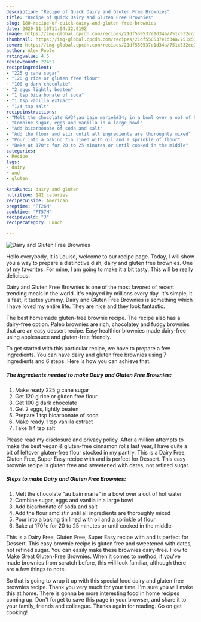```yaml
---
description: "Recipe of Quick Dairy and Gluten Free Brownies"
title: "Recipe of Quick Dairy and Gluten Free Brownies"
slug: 180-recipe-of-quick-dairy-and-gluten-free-brownies
date: 2020-11-10T11:04:32.919Z
image: https://img-global.cpcdn.com/recipes/21df550537e1d34a/751x532cq70/dairy-and-gluten-free-brownies-recipe-main-photo.jpg
thumbnail: https://img-global.cpcdn.com/recipes/21df550537e1d34a/751x532cq70/dairy-and-gluten-free-brownies-recipe-main-photo.jpg
cover: https://img-global.cpcdn.com/recipes/21df550537e1d34a/751x532cq70/dairy-and-gluten-free-brownies-recipe-main-photo.jpg
author: Alex Poole
ratingvalue: 4.5
reviewcount: 22451
recipeingredient:
- "225 g cane sugar"
- "120 g rice or gluten free flour"
- "100 g dark chocolate"
- "2 eggs lightly beaten"
- "1 tsp bicarbonate of soda"
- "1 tsp vanilla extract"
- "1/4 tsp salt"
recipeinstructions:
- "Melt the chocolate &#34;au bain marie&#34; in a bowl over a oot of hot water"
- "Combine sugar, eggs and vanilla in a large bowl"
- "Add bicarbonate of soda and salt"
- "Add the flour amd stir until all ingredients are thoroughly mixed"
- "Pour into a baking tin lined with oil and a sprinkle of flour"
- "Bake at 170°c for 20 to 25 minutes or until cooked in the middle"
categories:
- Recipe
tags:
- dairy
- and
- gluten

katakunci: dairy and gluten 
nutrition: 142 calories
recipecuisine: American
preptime: "PT26M"
cooktime: "PT57M"
recipeyield: "3"
recipecategory: Lunch

---
```



![Dairy and Gluten Free Brownies](https://img-global.cpcdn.com/recipes/21df550537e1d34a/751x532cq70/dairy-and-gluten-free-brownies-recipe-main-photo.jpg)

Hello everybody, it is Louise, welcome to our recipe page. Today, I will show you a way to prepare a distinctive dish, dairy and gluten free brownies. One of my favorites. For mine, I am going to make it a bit tasty. This will be really delicious.

Dairy and Gluten Free Brownies is one of the most favored of recent trending meals in the world. It's enjoyed by millions every day. It's simple, it is fast, it tastes yummy. Dairy and Gluten Free Brownies is something which I have loved my entire life. They are nice and they look fantastic.

The best homemade gluten-free brownie recipe. The recipe also has a dairy-free option. Paleo brownies are rich, chocolatey and fudgy brownies that are an easy dessert recipe. Easy healthier brownies made dairy-free using applesauce and gluten-free friendly.


To get started with this particular recipe, we have to prepare a few ingredients. You can have dairy and gluten free brownies using 7 ingredients and 6 steps. Here is how you can achieve that.

<!--inarticleads1-->

##### The ingredients needed to make Dairy and Gluten Free Brownies:

1. Make ready 225 g cane sugar
1. Get 120 g rice or gluten free flour
1. Get 100 g dark chocolate
1. Get 2 eggs, lightly beaten
1. Prepare 1 tsp bicarbonate of soda
1. Make ready 1 tsp vanilla extract
1. Take 1/4 tsp salt


Please read my disclosure and privacy policy. After a million attempts to make the best vegan &amp; gluten-free cinnamon rolls last year, I have quite a bit of leftover gluten-free flour stocked in my pantry. This is a Dairy Free, Gluten Free, Super Easy recipe with and is perfect for Dessert. This easy brownie recipe is gluten free and sweetened with dates, not refined sugar. 

<!--inarticleads2-->

##### Steps to make Dairy and Gluten Free Brownies:

1. Melt the chocolate &#34;au bain marie&#34; in a bowl over a oot of hot water
1. Combine sugar, eggs and vanilla in a large bowl
1. Add bicarbonate of soda and salt
1. Add the flour amd stir until all ingredients are thoroughly mixed
1. Pour into a baking tin lined with oil and a sprinkle of flour
1. Bake at 170°c for 20 to 25 minutes or until cooked in the middle


This is a Dairy Free, Gluten Free, Super Easy recipe with and is perfect for Dessert. This easy brownie recipe is gluten free and sweetened with dates, not refined sugar. You can easily make these brownies dairy-free. How to Make Great Gluten-Free Brownies. When it comes to method, if you&#39;ve made brownies from scratch before, this will look familiar, although there are a few things to note. 

So that is going to wrap it up with this special food dairy and gluten free brownies recipe. Thank you very much for your time. I'm sure you will make this at home. There is gonna be more interesting food in home recipes coming up. Don't forget to save this page in your browser, and share it to your family, friends and colleague. Thanks again for reading. Go on get cooking!
